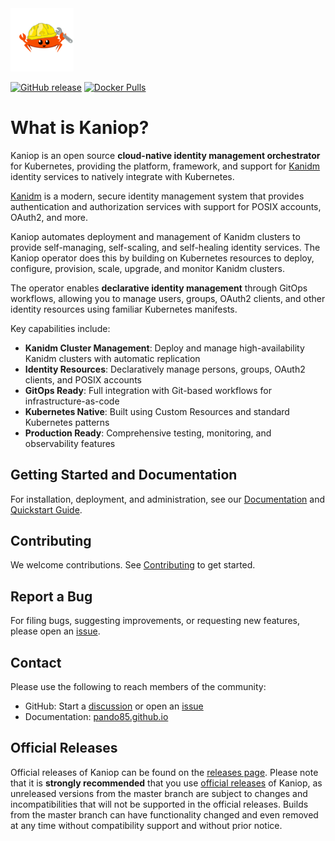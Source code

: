 <img src="https://raw.githubusercontent.com/pando85/kaniop/master/artwork/logo.png" width="20%" height="auto" />

[![GitHub release](https://img.shields.io/github/release/pando85/kaniop/all.svg)](https://github.com/pando85/kaniop/releases)
[![Docker Pulls](https://img.shields.io/docker/pulls/ghcr.io/pando85/kaniop)](https://github.com/pando85/kaniop/pkgs/container/kaniop)

# What is Kaniop?

Kaniop is an open source **cloud-native identity management orchestrator** for Kubernetes, providing
the platform, framework, and support for [Kanidm](https://kanidm.com) identity services to natively
integrate with Kubernetes.

[Kanidm](https://kanidm.com) is a modern, secure identity management system that provides
authentication and authorization services with support for POSIX accounts, OAuth2, and more.

Kaniop automates deployment and management of Kanidm clusters to provide self-managing,
self-scaling, and self-healing identity services. The Kaniop operator does this by building on
Kubernetes resources to deploy, configure, provision, scale, upgrade, and monitor Kanidm clusters.

The operator enables **declarative identity management** through GitOps workflows, allowing you to
manage users, groups, OAuth2 clients, and other identity resources using familiar Kubernetes
manifests.

Key capabilities include:

- **Kanidm Cluster Management**: Deploy and manage high-availability Kanidm clusters with automatic
  replication
- **Identity Resources**: Declaratively manage persons, groups, OAuth2 clients, and POSIX accounts
- **GitOps Ready**: Full integration with Git-based workflows for infrastructure-as-code
- **Kubernetes Native**: Built using Custom Resources and standard Kubernetes patterns
- **Production Ready**: Comprehensive testing, monitoring, and observability features

## Getting Started and Documentation

For installation, deployment, and administration, see our
[Documentation](https://pando85.github.io/) and
[Quickstart Guide](https://pando85.github.io/docs/kaniop/latest/quickstart.html).

## Contributing

We welcome contributions. See [Contributing](Documentation/src/contributing.md) to get started.

## Report a Bug

For filing bugs, suggesting improvements, or requesting new features, please open an
[issue](https://github.com/pando85/kaniop/issues).

## Contact

Please use the following to reach members of the community:

- GitHub: Start a [discussion](https://github.com/pando85/kaniop/discussions) or open an
  [issue](https://github.com/pando85/kaniop/issues)
- Documentation: [pando85.github.io](https://pando85.github.io/)

## Official Releases

Official releases of Kaniop can be found on the
[releases page](https://github.com/pando85/kaniop/releases). Please note that it is **strongly
recommended** that you use [official releases](https://github.com/pando85/kaniop/releases) of
Kaniop, as unreleased versions from the master branch are subject to changes and incompatibilities
that will not be supported in the official releases. Builds from the master branch can have
functionality changed and even removed at any time without compatibility support and without prior
notice.
